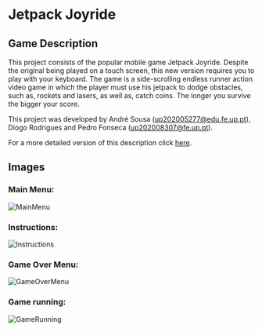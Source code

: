 # Jetpack Joyride


## Game Description

This project consists of the popular mobile game Jetpack Joyride. Despite the original being played on a touch screen, this new version requires you to play with your keyboard. The game is a side-scrolling endless runner action video game in which the player must use his jetpack to dodge obstacles, such as, rockets and lasers, as well as, catch coins. The longer you survive the bigger your score.

This project was developed by André Sousa (up202005277@edu.fe.up.pt), Diogo Rodrigues and Pedro Fonseca (up202008307@fe.up.pt).

For a more detailed version of this description click [here](./docs/README.md).



## Images

### Main Menu:
![MainMenu](./docs/Images/FinalReport/MainMenu.PNG)

### Instructions:
![Instructions](./docs/Images/FinalReport/Instructions.PNG)

### Game Over Menu:
![GameOverMenu](./docs/Images/FinalReport/GameOverMenu.PNG)

### Game running:
![GameRunning](./docs/Images/FinalReport/GameRunning.PNG)
